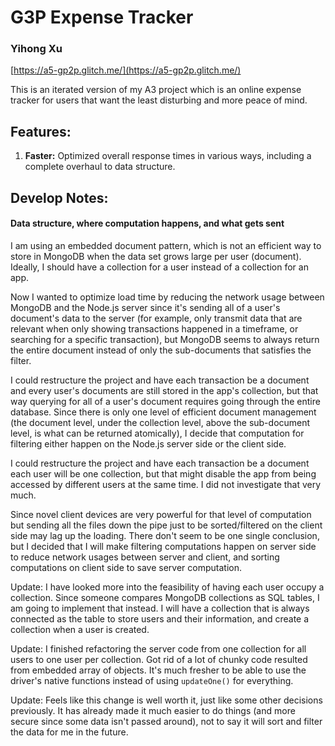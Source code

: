# G3P Expense Tracker

### Yihong Xu

[https://a5-gp2p.glitch.me/](https://a5-gp2p.glitch.me/)

This is an iterated version of my A3 project which is an online expense tracker for users that want the least disturbing and more peace of mind.

## Features:

1. **Faster:** Optimized overall response times in various ways, including a complete overhaul to data structure.

## Develop Notes:

#### Data structure, where computation happens, and what gets sent

I am using an embedded document pattern, which is not an efficient way to store in MongoDB when the data set grows large per user (document). Ideally, I should have a collection for a user instead of a collection for an app.

Now I wanted to optimize load time by reducing the network usage between MongoDB and the Node.js server since it's sending all of a user's document's data to the server (for example, only transmit data that are relevant when only showing transactions happened in a timeframe, or searching for a specific transaction), but MongoDB seems to always return the entire document instead of only the sub-documents that satisfies the filter.

I could restructure the project and have each transaction be a document and every user's documents are still stored in the app's collection, but that way querying for all of a user's document requires going through the entire database. Since there is only one level of efficient document management (the document level, under the collection level, above the sub-document level, is what can be returned atomically), I decide that computation for filtering either happen on the Node.js server side or the client side.

I could restructure the project and have each transaction be a document each user will be one collection, but that might disable the app from being accessed by different users at the same time. I did not investigate that very much.

Since novel client devices are very powerful for that level of computation but sending all the files down the pipe just to be sorted/filtered on the client side may lag up the loading. There don't seem to be one single conclusion, but I decided that I will make filtering computations happen on server side to reduce network usages between server and client, and sorting computations on client side to save server computation.

Update: I have looked more into the feasibility of having each user occupy a collection. Since someone compares MongoDB collections as SQL tables, I am going to implement that instead. I will have a collection that is always connected as the table to store users and their information, and create a collection when a user is created.

Update: I finished refactoring the server code from one collection for all users to one user per collection. Got rid of a lot of chunky code resulted from embedded array of objects. It's much fresher to be able to use the driver's native functions instead of using `updateOne()` for everything.

Update: Feels like this change is well worth it, just like some other decisions previously. It has already made it much easier to do things (and more secure since some data isn't passed around), not to say it will sort and filter the data for me in the future.

